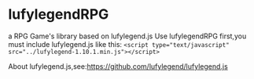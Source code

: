 # lufylegendRPG
a RPG Game's library based on lufylegend.js
Use lufylegendRPG first,you must include lufylegend.js like this:
`<script type="text/javascript" src="../lufylegend-1.10.1.min.js"></script>`

About lufylegend.js,see:https://github.com/lufylegend/lufylegend.js



